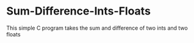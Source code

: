 # Sum-Difference-Ints-Floats
This simple C program takes the sum and difference of two ints and two floats

